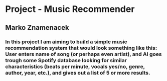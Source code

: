 # Project - Music Recommender
## Marko Znamenacek


### In this project I am aiming to build a simple music recommendation system that would look something like this: User enters name of song (or perhaps even artist), and AI goes trough some Spotify database looking for similar characteristics (beats per minute, vocals yes/no, genre, author, year, etc.), and gives out a list of 5 or more results.
